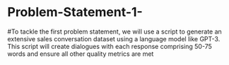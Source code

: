 # Problem-Statement-1-
#To tackle the first problem statement, we will use a script to generate an extensive sales conversation dataset using a language model like GPT-3. This script will create dialogues with each response comprising 50-75 words and ensure all other quality metrics are met

